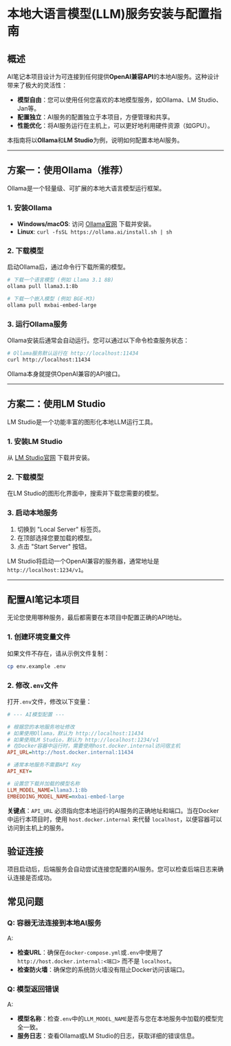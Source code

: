 # 本地大语言模型(LLM)服务安装与配置指南

## 概述

AI笔记本项目设计为可连接到任何提供**OpenAI兼容API**的本地AI服务。这种设计带来了极大的灵活性：

- **模型自由**：您可以使用任何您喜欢的本地模型服务，如Ollama、LM Studio、Jan等。
- **配置独立**：AI服务的配置独立于本项目，方便管理和共享。
- **性能优化**：将AI服务运行在主机上，可以更好地利用硬件资源（如GPU）。

本指南将以**Ollama**和**LM Studio**为例，说明如何配置本地AI服务。

---

## 方案一：使用Ollama（推荐）

Ollama是一个轻量级、可扩展的本地大语言模型运行框架。

### 1. 安装Ollama

- **Windows/macOS**: 访问 [Ollama官网](https://ollama.ai) 下载并安装。
- **Linux**: `curl -fsSL https://ollama.ai/install.sh | sh`

### 2. 下载模型

启动Ollama后，通过命令行下载所需的模型。

```bash
# 下载一个语言模型 (例如 Llama 3.1 8B)
ollama pull llama3.1:8b

# 下载一个嵌入模型 (例如 BGE-M3)
ollama pull mxbai-embed-large
```

### 3. 运行Ollama服务

Ollama安装后通常会自动运行。您可以通过以下命令检查服务状态：

```bash
# Ollama服务默认运行在 http://localhost:11434
curl http://localhost:11434
```

Ollama本身就提供OpenAI兼容的API接口。

---

## 方案二：使用LM Studio

LM Studio是一个功能丰富的图形化本地LLM运行工具。

### 1. 安装LM Studio

从 [LM Studio官网](https://lmstudio.ai/) 下载并安装。

### 2. 下载模型

在LM Studio的图形化界面中，搜索并下载您需要的模型。

### 3. 启动本地服务

1.  切换到 "Local Server" 标签页。
2.  在顶部选择您要加载的模型。
3.  点击 "Start Server" 按钮。

LM Studio将启动一个OpenAI兼容的服务器，通常地址是 `http://localhost:1234/v1`。

---

## 配置AI笔记本项目

无论您使用哪种服务，最后都需要在本项目中配置正确的API地址。

### 1. 创建环境变量文件

如果文件不存在，请从示例文件复制：

```bash
cp env.example .env
```

### 2. 修改`.env`文件

打开`.env`文件，修改以下变量：

```ini
# --- AI模型配置 ---

# 根据您的本地服务地址修改
# 如果使用Ollama，默认为 http://localhost:11434
# 如果使用LM Studio，默认为 http://localhost:1234/v1
# 在Docker容器中运行时，需要使用host.docker.internal访问宿主机
API_URL=http://host.docker.internal:11434

# 通常本地服务不需要API Key
API_KEY=

# 设置您下载并加载的模型名称
LLM_MODEL_NAME=llama3.1:8b
EMBEDDING_MODEL_NAME=mxbai-embed-large
```

**关键点**：`API_URL` 必须指向您本地运行的AI服务的正确地址和端口。当在Docker中运行本项目时，使用 `host.docker.internal` 来代替 `localhost`，以便容器可以访问到主机上的服务。

## 验证连接

项目启动后，后端服务会自动尝试连接您配置的AI服务。您可以检查后端日志来确认连接是否成功。

## 常见问题

### Q: 容器无法连接到本地AI服务
A:
- **检查URL**：确保在`docker-compose.yml`或`.env`中使用了`http://host.docker.internal:<端口>` 而不是 `localhost`。
- **检查防火墙**：确保您的系统防火墙没有阻止Docker访问该端口。

### Q: 模型返回错误
A:
- **模型名称**：检查`.env`中的`LLM_MODEL_NAME`是否与您在本地服务中加载的模型完全一致。
- **服务日志**：查看Ollama或LM Studio的日志，获取详细的错误信息。 